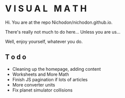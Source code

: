 # V I S U A L &nbsp; M A T H
Hi. You are at the repo Nichodon/nichodon.github.io.

There's really not much to do here&hellip; Unless you are us&hellip;

Well, enjoy yourself, whatever you do.

## T o d o
* Cleaning up the homepage, adding content
* Worksheets and More Math
* Finish JS pagination if lots of articles
* More converter units
* Fix planet simulator collisions
